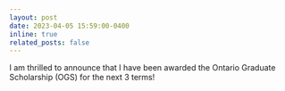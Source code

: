 ```yaml
---
layout: post
date: 2023-04-05 15:59:00-0400
inline: true
related_posts: false
---
```


I am thrilled to announce that I have been awarded the Ontario Graduate Scholarship (OGS) for the 
next 3 terms!
